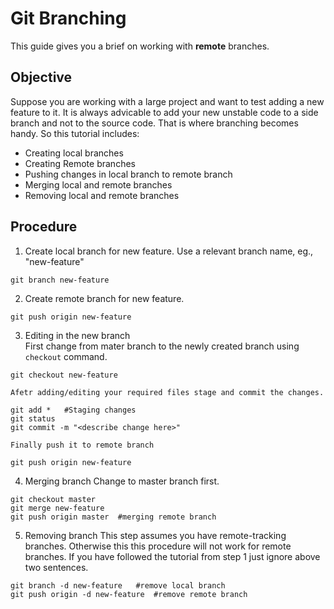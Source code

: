 # Git Branching 
This guide gives you a brief on working with **remote** branches.  

## Objective
Suppose you are working with a large project and want to test adding a new feature to it. It is always advicable to add your new unstable code to a side branch and not to the source code. That is where branching becomes handy. So this tutorial includes:
- Creating local branches
- Creating Remote branches
- Pushing changes in local branch to remote branch
- Merging local and remote branches
- Removing local and remote branches

## Procedure
1. Create local branch for new feature. Use a relevant branch name, eg., "new-feature"
```
git branch new-feature
```

2. Create remote branch for new feature. 
```
git push origin new-feature
```

3. Editing in the new branch  
	First change from mater branch to the newly created branch using `checkout` command.

```
git checkout new-feature
```
	Afetr adding/editing your required files stage and commit the changes.
```
git add *	#Staging changes 
git status
git commit -m "<describe change here>"
 ```
 	Finally push it to remote branch
 ```
 git push origin new-feature
 ```

 4. Merging branch
Change to master branch first. 
```
git checkout master
git merge new-feature 
git push origin master	#merging remote branch
```
5. Removing branch
This step assumes you have remote-tracking branches. Otherwise this this procedure will not work for remote branches. If you have followed the tutorial from step 1 just ignore above two sentences.
```
git branch -d new-feature	#remove local branch
git push origin -d new-feature	#remove remote branch
```